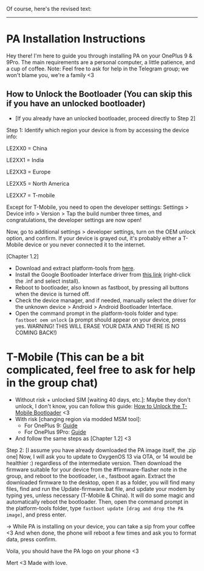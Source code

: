Of course, here's the revised text:

---

# PA Installation Instructions

Hey there!
I'm here to guide you through installing PA on your OnePlus 9 & 9Pro. The main requirements are a personal computer, a little patience, and a cup of coffee. 
Note: Feel free to ask for help in the Telegram group; we won't blame you, we're a family <3

## How to Unlock the Bootloader (You can skip this if you have an unlocked bootloader)

- [If you already have an unlocked bootloader, proceed directly to Step 2]

Step 1:
Identify which region your device is from by accessing the device info:

LE2XX0 = China

LE2XX1 = India

LE2XX3 = Europe

LE2XX5 = North America

LE2XX7 = T-mobile

Except for T-Mobile, you need to open the developer settings:
Settings > Device info > Version > Tap the build number three times, and congratulations, the developer settings are now open!

Now, go to additional settings > developer settings, turn on the OEM unlock option, and confirm. If your device is grayed out, it's probably either a T-Mobile device or you never connected it to the internet.

[Chapter 1.2]
- Download and extract platform-tools from [here](https://developer.android.com/tools/releases/platform-tools).
- Install the Google Bootloader Interface driver from [this link](https://developer.android.com/studio/run/win-usb) (right-click the .inf and select install).
- Reboot to bootloader, also known as fastboot, by pressing all buttons when the device is turned off.
- Check the device manager, and if needed, manually select the driver for the unknown device > Android > Android Bootloader Interface.
- Open the command prompt in the platform-tools folder and type: `fastboot oem unlock` (a prompt should appear on your device, press yes. WARNING! THIS WILL ERASE YOUR DATA AND THERE IS NO COMING BACK!)

# T-Mobile (This can be a bit complicated, feel free to ask for help in the group chat)
- Without risk + unlocked SIM [waiting 40 days, etc.]: Maybe they don't unlock, I don't know, you can follow this guide: [How to Unlock the T-Mobile Bootloader](https://xdaforums.com/t/how-to-unlock-the-t-mobile-bootloader.4256319/) <3
- With risk [changing region via modded MSM tool]: 
    - For OnePlus 9: [Guide](https://xdaforums.com/t/convert-t-mobile-oneplus-9-to-global-or-other-firmware.4277169/page-3#post-85143501)
    - For OnePlus 9Pro: [Guide](https://xdaforums.com/t/convert-your-t-mobile-le2127-to-eu-via-msm-no-unlock-bin-needed.4272837/)
- And follow the same steps as [Chapter 1.2] <3

Step 2:
[I assume you have already downloaded the PA image itself, the .zip one]
Now, I will ask you to update to OxygenOS 13 via OTA, or 14 would be healthier :) regardless of the intermediate version. 
Then download the firmware suitable for your device from the #firmware-flasher note in the group, and reboot to the bootloader, i.e., fastboot again. 
Extract the downloaded firmware to the desktop, open it as a folder, you will find many files, find and run the Update-firmware.bat file, and update your modem by typing yes, unless necessary (T-Mobile & China). It will do some magic and automatically reboot the bootloader. 
Then, open the command prompt in the platform-tools folder, type `fastboot update [drag and drop the PA image]`, and press enter.

-> While PA is installing on your device, you can take a sip from your coffee <3 
And when done, the phone will reboot a few times and ask you to format data, press confirm.

Voila, you should have the PA logo on your phone <3

Mert <3 Made with love.
